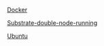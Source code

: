 

[Docker](private-docker-commands.md)

[Substrate-double-node-running](private-substrate-double-node-running-commands.md)

[Ubuntu](private-ubuntu-commands.md)
